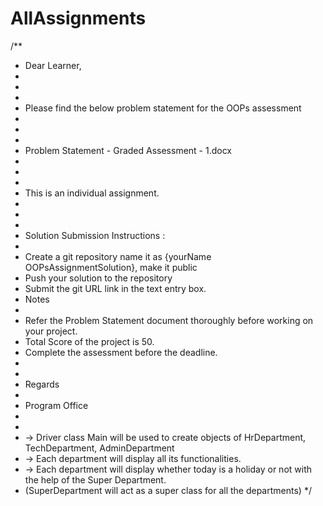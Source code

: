 # AllAssignments

/**
 * Dear Learner,
 *
 *
 *
 * Please find the below problem statement for the OOPs assessment
 *
 *
 *
 * Problem Statement - Graded Assessment - 1.docx
 *
 *
 *
 * This is an individual assignment.
 *
 *
 *
 * Solution Submission Instructions :
 *
 * Create a git repository name it as {yourName OOPsAssignmentSolution}, make it public
 * Push your solution to the repository
 * Submit the git URL link in the text entry box.
 * Notes
 *
 * Refer the Problem Statement document thoroughly before working on your project.
 * Total Score of the project is 50.
 * Complete the assessment before the deadline.
 *
 *
 * Regards
 *
 * Program Office
 *
 *
 * → Driver class Main will be used to create objects of HrDepartment, TechDepartment, AdminDepartment
 * → Each department will display all its functionalities.
 * → Each department  will display whether today is a holiday or not with the help of the Super Department.
 * (SuperDepartment will act as a super class for all the departments)
 */
